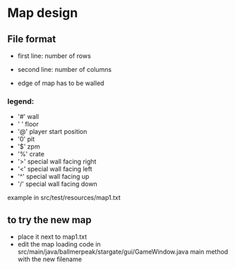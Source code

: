 # Map design

## File format

- first line: number of rows
- second line: number of columns

- edge of map has to be walled

### legend:

- '#' wall
- ' ' floor
- '@' player start position
- '0' pit
- '$' zpm
- '%' crate
- '>' special wall facing right
- '<' special wall facing left
- '^' special wall facing up
- '/' special wall facing down

example in src/test/resources/map1.txt

## to try the new map

- place it next to map1.txt
- edit the map loading code in src/main/java/ballmerpeak/stargate/gui/GameWindow.java main method with the new filename
